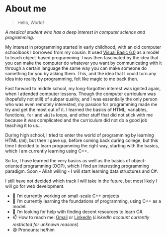 # About me

> Hello, World!

<i>A medical student who has a deep interest in computer science and programming</i>.

My interest in programming started in early childhood, with an old computer schoolbook I borrowed from my cousin. It used [Visual Basic 6.0](https://en.wikipedia.org/wiki/Visual_Basic_(classic)) as a model to teach object-based programming. I was then fascinated by the idea that you can make the computer do whatever you want by communicating with it through a certain language the same way you can make someone do something for you by asking them. This, and the idea that I could turn any idea into reality by programming, felt like magic to me back then.

Fast forward to middle school, my long-forgotten interest was ignited again, when I attended computer lessons. Though the computer curriculum was (hopefully not still) of subpar quality, and I was essentially the only person who was even remotely interested, my passion for programming made me try and get the most out of it. I learned the basics of HTML, variables, functions, `for` and `while` loops, and other stuff that did not stick with me because it was complicated and the curriculum did not do a good job teaching it to us...

During high school, I tried to enter the world of programming by learning HTML (<i>lol</i>), but then I gave up, before coming back during college, but this time I decided to learn programming the right way, starting with the basics, which I am currently learning using C++.

So far, I have learned the very basics as well as the basics of object-oriented programming (<abbr>OOP</abbr>), which I find an interesting programming paradigm. Soon - Allah willing - I will start learning data structures and C#.

I still have not decided which track I will take in the future, but most likely I will go for web development.

- 🔭 I’m currently working on small-scale C++ projects
- 🌱 I’m currently learning the foundations of programming, using C++ as a model.
- 🤔 I’m looking for help with finding decent resources to learn C#.
- 📫 How to reach me: [Gmail](aliaboulsauood@gmail.com) or [LinkedIn](www.linkedin.com/in/ali-aboul-sauood) (<i>LinkedIn account currently restricted for unknown reasons</i>)
- 😄 Pronouns: he/him

